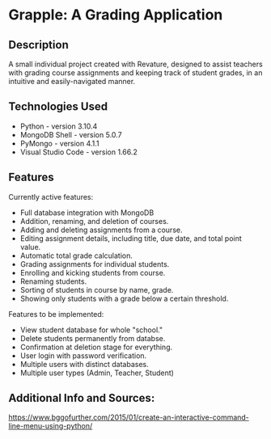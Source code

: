 # Grapple: A Grading Application
## Description
A small individual project created with Revature, designed to assist teachers with grading course assignments and keeping track of student grades, in an intuitive and easily-navigated manner.

## Technologies Used
- Python - version 3.10.4
- MongoDB Shell - version 5.0.7
- PyMongo - version 4.1.1
- Visual Studio Code - version 1.66.2

## Features
Currently active features:
- Full database integration with MongoDB
- Addition, renaming, and deletion of courses.
- Adding and deleting assignments from a course.
- Editing assignment details, including title, due date, and total point value.
- Automatic total grade calculation.
- Grading assignments for individual students.
- Enrolling and kicking students from course.
- Renaming students.
- Sorting of students in course by name, grade.
- Showing only students with a grade below a certain threshold.

Features to be implemented:
- View student database for whole "school."
- Delete students permanently from databse.
- Confirmation at deletion stage for everything.
- User login with password verification.
- Multiple users with distinct databases.
- Multiple user types (Admin, Teacher, Student)

## Additional Info and Sources:
https://www.bggofurther.com/2015/01/create-an-interactive-command-line-menu-using-python/
